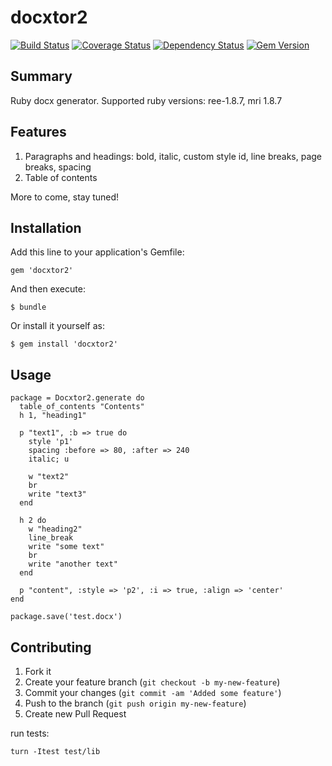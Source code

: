 docxtor2
========

[![Build Status](https://travis-ci.org/vyorkin/docxtor2.png?branch=master)](https://travis-ci.org/vyorkin/docxtor2)
[![Coverage Status](https://coveralls.io/repos/vyorkin/docxtor2/badge.png)](https://coveralls.io/r/vyorkin/docxtor2)
[![Dependency Status](https://gemnasium.com/vyorkin/docxtor2.png)](https://gemnasium.com/vyorkin/docxtor2)
[![Gem Version](http://stillmaintained.com/vyorkin/docxtor2.png)](http://stillmaintained.com/vyorkin/docxtor2)

## Summary

Ruby docx generator.
Supported ruby versions: ree-1.8.7, mri 1.8.7

## Features

1. Paragraphs and headings: bold, italic, custom style id, line breaks, page breaks, spacing
2. Table of contents

More to come, stay tuned!

## Installation

Add this line to your application's Gemfile:

    gem 'docxtor2'

And then execute:

    $ bundle

Or install it yourself as:

    $ gem install 'docxtor2'

## Usage

```
package = Docxtor2.generate do
  table_of_contents "Contents"
  h 1, "heading1"

  p "text1", :b => true do
    style 'p1'
    spacing :before => 80, :after => 240
    italic; u

    w "text2"
    br
    write "text3"
  end

  h 2 do
    w "heading2"
    line_break
    write "some text"
    br
    write "another text"
  end

  p "content", :style => 'p2', :i => true, :align => 'center'
end

package.save('test.docx')
```

## Contributing

1. Fork it
2. Create your feature branch (`git checkout -b my-new-feature`)
3. Commit your changes (`git commit -am 'Added some feature'`)
4. Push to the branch (`git push origin my-new-feature`)
5. Create new Pull Request

run tests:

    turn -Itest test/lib

